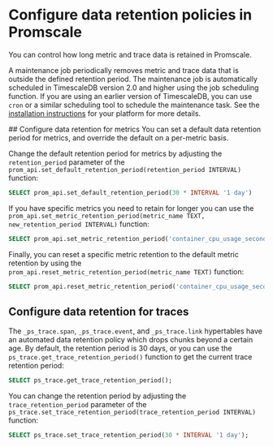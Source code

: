 # Configure data retention policies in Promscale
You can control how long metric and trace data is retained in Promscale. 

A maintenance job periodically removes metric and trace data that is outside
the defined retention period. The maintenance job is automatically scheduled
in TimescaleDB version 2.0 and higher using the job scheduling function. If 
you are using an earlier version of TimescaleDB, you can use `cron` or a 
similar scheduling tool to schedule the maintenance task. See the
[installation instructions][promscale-install] for your platform for more
details.

## Configure data retention for metrics
You can set a default data retention period for metrics, and override the
default on a per-metric basis.

Change the default retention period for metrics by adjusting the 
`retention_period` parameter of the
`prom_api.set_default_retention_period(retention_period INTERVAL)`
function:
```sql
SELECT prom_api.set_default_retention_period(30 * INTERVAL '1 day')
```

If you have specific metrics you need to retain for longer you can use
the `prom_api.set_metric_retention_period(metric_name TEXT, new_retention_period INTERVAL)`
function:
```sql
SELECT prom_api.set_metric_retention_period('container_cpu_usage_seconds_total', 180 * INTERVAL '1 day')
```

Finally, you can reset a specific metric retention to the default metric 
retention by using the `prom_api.reset_metric_retention_period(metric_name TEXT)`
function:
```sql
SELECT prom_api.reset_metric_retention_period('container_cpu_usage_seconds_total')
```

## Configure data retention for traces
The `_ps_trace.span`, `_ps_trace.event`, and `_ps_trace.link` hypertables have
an automated data retention policy which drops chunks beyond a certain age. By
default, the retention period is 30 days, or you can use the
`ps_trace.get_trace_retention_period()` function to get the current trace
retention period:
```sql
SELECT ps_trace.get_trace_retention_period();
```

You can change the retention period by adjusting the `trace_retention_period`
parameter of the
`ps_trace.set_trace_retention_period(trace_retention_period INTERVAL)`
function:
```sql
SELECT ps_trace.set_trace_retention_period(30 * INTERVAL '1 day');
```



[promscale-install]: promscale/:currentVersion/installation/
